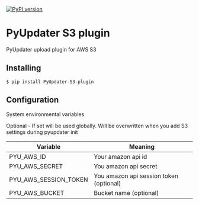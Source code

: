 [![PyPI version](https://badge.fury.io/py/PyUpdater-S3-Plugin.svg)](https://badge.fury.io/py/PyUpdater-S3-Plugin)

# PyUpdater S3 plugin

PyUpdater upload plugin for AWS S3

## Installing

    $ pip install PyUpdater-S3-plugin


## Configuration

System environmental variables

Optional - If set will be used globally. Will be overwritten when you add S3 settings during pyupdater init

| Variable              | Meaning                                 |
| --------------------- |---------------------------------------- |
| PYU_AWS_ID           | Your amazon api id                      |
| PYU_AWS_SECRET       | You amazon api secret                   |
| PYU_AWS_SESSION_TOKEN | You amazon api session token (optional) |
| PYU_AWS_BUCKET       | Bucket name (optional)                  |
